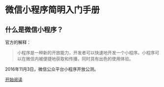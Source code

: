 # 微信小程序简明入门手册

## 什么是微信小程序？

官方的解释：

> 小程序是一种新的开放能力，开发者可以快速地开发一个小程序。小程序可以在微信内被便捷地获取和传播，同时具有出色的使用体验。

2016年11月3日，微信公众平台小程序开放公测。

[开始阅读](./SUMMARY.md)